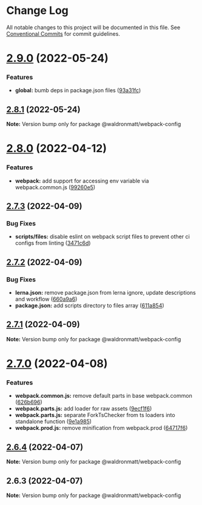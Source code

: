 # Change Log

All notable changes to this project will be documented in this file.
See [Conventional Commits](https://conventionalcommits.org) for commit guidelines.

# [2.9.0](https://github.com/waldronmatt/shareable-configs/compare/@waldronmatt/webpack-config@2.8.1...@waldronmatt/webpack-config@2.9.0) (2022-05-24)


### Features

* **global:** bumb deps in package.json files ([93a31fc](https://github.com/waldronmatt/shareable-configs/commit/93a31fc22c3fa646b0b037af65193a0ef1a3a1c6))





## [2.8.1](https://github.com/waldronmatt/shareable-configs/compare/@waldronmatt/webpack-config@2.8.0...@waldronmatt/webpack-config@2.8.1) (2022-05-24)

**Note:** Version bump only for package @waldronmatt/webpack-config





# [2.8.0](https://github.com/waldronmatt/shareable-configs/compare/@waldronmatt/webpack-config@2.7.3...@waldronmatt/webpack-config@2.8.0) (2022-04-12)


### Features

* **webpack:** add support for accessing env variable via webpack.common.js ([99260e5](https://github.com/waldronmatt/shareable-configs/commit/99260e5c359226f1d56e8f8de84e2bf1e31618d4))





## [2.7.3](https://github.com/waldronmatt/shareable-configs/compare/@waldronmatt/webpack-config@2.7.2...@waldronmatt/webpack-config@2.7.3) (2022-04-09)


### Bug Fixes

* **scripts/files:** disable eslint on webpack script files to prevent other ci configs from linting ([3471c6d](https://github.com/waldronmatt/shareable-configs/commit/3471c6de73833dee124c365823b7af864b7c5c05))





## [2.7.2](https://github.com/waldronmatt/shareable-configs/compare/@waldronmatt/webpack-config@2.7.1...@waldronmatt/webpack-config@2.7.2) (2022-04-09)


### Bug Fixes

* **lerna.json:** remove package.json from lerna ignore, update descriptions and workflow ([660a9a6](https://github.com/waldronmatt/shareable-configs/commit/660a9a60858863dca1d4b87cb0a3c49ffd2186b6))
* **package.json:** add scripts directory to files array ([611a854](https://github.com/waldronmatt/shareable-configs/commit/611a8546f5c398404e5f226d61b5b42939944cc9))





## [2.7.1](https://github.com/waldronmatt/shareable-configs/compare/@waldronmatt/webpack-config@2.7.0...@waldronmatt/webpack-config@2.7.1) (2022-04-09)

**Note:** Version bump only for package @waldronmatt/webpack-config





# [2.7.0](https://github.com/waldronmatt/shareable-configs/compare/@waldronmatt/webpack-config@2.6.4...@waldronmatt/webpack-config@2.7.0) (2022-04-08)


### Features

* **webpack.common.js:** remove default parts in base webpack.common ([626b696](https://github.com/waldronmatt/shareable-configs/commit/626b696e34dcf95bf22a64eedac2a8d6b7ac20de))
* **webpack.parts.js:** add loader for raw assets ([9ecf1f6](https://github.com/waldronmatt/shareable-configs/commit/9ecf1f6cd6355c38883e2948e12ca9873e8838c2))
* **webpack.parts.js:** separate ForkTsChecker from ts loaders into standalone function ([9e1a985](https://github.com/waldronmatt/shareable-configs/commit/9e1a985ae29c580e4109d71920c7a2e6b86973c5))
* **webpack.prod.js:** remove minification from webpack.prod ([64717f6](https://github.com/waldronmatt/shareable-configs/commit/64717f6ffbb2e20c8a374a213081fe56ed276ae0))





## [2.6.4](https://github.com/waldronmatt/shareable-configs/compare/@waldronmatt/webpack-config@2.6.3...@waldronmatt/webpack-config@2.6.4) (2022-04-07)

**Note:** Version bump only for package @waldronmatt/webpack-config





## 2.6.3 (2022-04-07)

**Note:** Version bump only for package @waldronmatt/webpack-config

